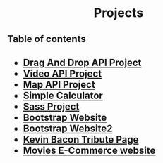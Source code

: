 <div align="center">
<h1>Projects</h1>
</div>

<h2>Table of contents<h2>

- [Drag And Drop API Project](https://github.com/mazenadel19/drag-and-drop-API)
- [Video API Project](https://github.com/mazenadel19/Video-API-Project)
- [Map API Project](https://github.com/mazenadel19/map-API)
- [Simple Calculator](https://github.com/mazenadel19/simple-calculator)
- [Sass Project](https://github.com/mazenadel19/scss-project)
- [Bootstrap Website](https://github.com/mazenadel19/bootstrap-simple-website)
- [Bootstrap Website2](https://github.com/mazenadel19/bootstrap-simple-website2)
- [Kevin Bacon Tribute Page](https://github.com/mazenadel19/a-kevin-bacon-tribute)
- [Movies E-Commerce website](https://github.com/mazenadel19/Movies-Ecommerce-Webiste)
